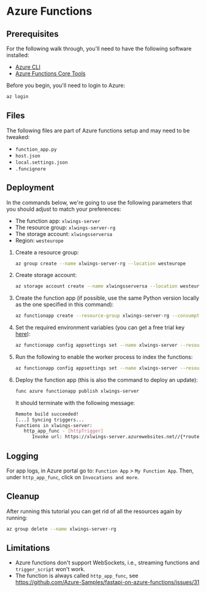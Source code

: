 # Azure Functions

## Prerequisites

For the following walk through, you'll need to have the following software installed:

- [Azure CLI](https://docs.microsoft.com/en-us/cli/azure/install-azure-cli)
- [Azure Functions Core Tools](https://learn.microsoft.com/en-us/azure/azure-functions/functions-run-local)

Before you begin, you'll need to login to Azure:

```bash
az login
```

## Files

The following files are part of Azure functions setup and may need to be tweaked:

- `function_app.py`
- `host.json`
- `local.settings.json`
- `.funcignore`

## Deployment

In the commands below, we're going to use the following parameters that you should adjust to match your preferences:

- The function app: `xlwings-server`
- The resource group: `xlwings-server-rg`
- The storage account: `xlwingsserversa`
- Region: `westeurope`

1.  Create a resource group:

    ```bash
    az group create --name xlwings-server-rg --location westeurope
    ```

2.  Create storage account:

    ```bash
    az storage account create --name xlwingsserversa --location westeurope --resource-group xlwings-server-rg --sku Standard_LRS
    ```

3.  Create the function app (if possible, use the same Python version locally as the one specified in this command):

    ```bash
    az functionapp create --resource-group xlwings-server-rg --consumption-plan-location westeurope --runtime python --runtime-version 3.11 --functions-version 4 --name xlwings-server --os-type linux --storage-account xlwingsserversa
    ```

4.  Set the required environment variables (you can get a free trial key [here](https://www.xlwings.org/trial)):

    ```bash
    az functionapp config appsettings set --name xlwings-server --resource-group xlwings-server-rg --settings XLWINGS_ENVIRONMENT=prod XLWINGS_ENABLE_SOCKETIO=false XLWINGS_LICENSE_KEY=<YOUR_LICENSE_KEY>
    ```

5.  Run the following to enable the worker process to index the functions:

    ```bash
    az functionapp config appsettings set --name xlwings-server --resource-group xlwings-server-rg --settings AzureWebJobsFeatureFlags=EnableWorkerIndexing
    ```

6.  Deploy the function app (this is also the command to deploy an update):

    ```bash
    func azure functionapp publish xlwings-server
    ```

    It should terminate with the following message:

    ```bash
    Remote build succeeded!
    [...] Syncing triggers...
    Functions in xlwings-server:
       http_app_func - [httpTrigger]
          Invoke url: https://xlwings-server.azurewebsites.net//{*route}
    ```

## Logging

For app logs, in Azure portal go to:
`Function App` > `My Function App`. Then, under `http_app_func`, click on `Invocations and more`.

## Cleanup

After running this tutorial you can get rid of all the resources again by running:

```bash
az group delete --name xlwings-server-rg
```

## Limitations

- Azure functions don't support WebSockets, i.e., streaming functions and `trigger_script` won't work.
- The function is always called `http_app_func`, see https://github.com/Azure-Samples/fastapi-on-azure-functions/issues/31
